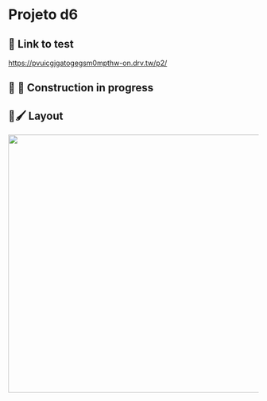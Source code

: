 # Projeto d6

## 🔗 Link to test
https://pvuicgjgatogegsm0mpthw-on.drv.tw/p2/

## 🚧 👷 Construction in progress 

## 🎨🖌️ Layout

<p align="center">
  <img height="520" src="./github/READMEgif.gif" />
</p>
